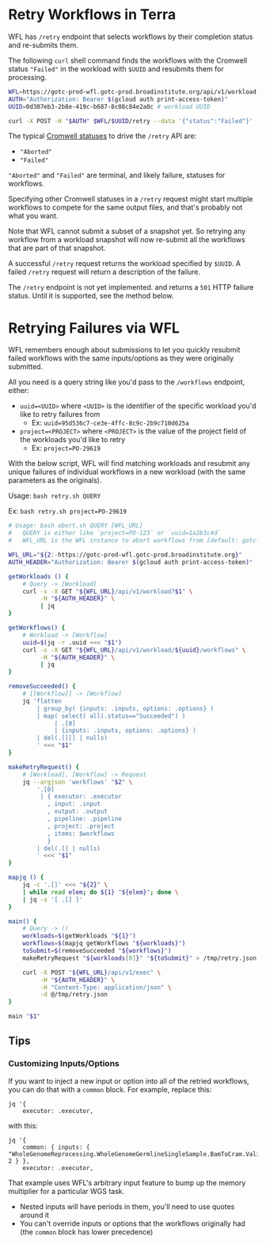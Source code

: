 # Retry Workflows in Terra

WFL has `/retry` endpoint
that selects workflows
by their completion status
and re-submits them.

The following `curl` shell command
finds the workflows
with the Cromwell status `"Failed"`
in the workload with `$UUID`
and resubmits them for processing.

```bash
WFL=https://gotc-prod-wfl.gotc-prod.broadinstitute.org/api/v1/workload
AUTH="Authorization: Bearer $(gcloud auth print-access-token)"
UUID=0d307eb3-2b8e-419c-b687-8c08c84e2a0c # workload UUID

curl -X POST -H "$AUTH" $WFL/$UUID/retry --data '{"status":"Failed"}' | jq
```

The typical
[Cromwell statuses](https://github.com/broadinstitute/wfl/blob/c30e77450926d25b085696b08a306775cd244ea1/api/src/wfl/service/cromwell.clj#L14)
to drive the `/retry` API are:
- `"Aborted"`
- `"Failed"`

`"Aborted"` and `"Failed"` are terminal,
and likely failure,
statuses for workflows.

Specifying other Cromwell statuses
in a `/retry` request
might start multiple workflows
to compete for the same output files,
and that's probably not what you want.

Note that WFL
cannot submit a subset of a snapshot yet.
So retrying any workflow
from a workload snapshot
will now re-submit all the workflows
that are part of that snapshot.

A successful `/retry` request
returns the workload
specified by `$UUID`.
A failed `/retry` request
will return a description
of the failure.

The `/retry` endpoint is not yet implemented.
and returns a `501` HTTP failure status.
Until it is supported,
see the method below.

# Retrying Failures via WFL

WFL remembers enough about submissions to let you quickly resubmit failed
workflows with the same inputs/options as they were originally submitted.

All you need is a query string like you'd pass to the `/workflows` endpoint,
either:

- `uuid=<UUID>` where `<UUID>` is the identifier of the specific workload you'd
like to retry failures from
    - Ex: `uuid=95d536c7-ce3e-4ffc-8c9c-2b9c710d625a`
- `project=<PROJECT>` where `<PROJECT>` is the value of the project field of the
workloads you'd like to retry
    - Ex: `project=PO-29619`

With the below script, WFL will find matching workloads and resubmit any unique
failures of individual workflows in a new workload (with the same parameters as
the originals).

Usage: `bash retry.sh QUERY`

Ex: `bash retry.sh project=PO-29619`

```bash
# Usage: bash abort.sh QUERY [WFL_URL]
#   QUERY is either like `project=PO-123` or `uuid=1a2b3c4d`
#   WFL_URL is the WFL instance to abort workflows from [default: gotc-prod]

WFL_URL="${2:-https://gotc-prod-wfl.gotc-prod.broadinstitute.org}"
AUTH_HEADER="Authorization: Bearer $(gcloud auth print-access-token)"

getWorkloads () {
    # Query -> [Workload]
    curl -s -X GET "${WFL_URL}/api/v1/workload?$1" \
         -H "${AUTH_HEADER}" \
         | jq
}

getWorkflows() {
    # Workload -> [Workflow]
    uuid=$(jq -r .uuid <<< "$1")
    curl -s -X GET "${WFL_URL}/api/v1/workload/${uuid}/workflows" \
         -H "${AUTH_HEADER}" \
         | jq
}

removeSucceeded() {
    # [[Workflow]] -> [Workflow]
    jq 'flatten
        | group_by( {inputs: .inputs, options: .options} )
        | map( select( all(.status=="Succeeded") )
             | .[0]
             | {inputs: .inputs, options: .options} )
        | del(.[][] | nulls)
        ' <<< "$1"
}

makeRetryRequest() {
    # [Workload], [Workflow] -> Request
    jq --argjson 'workflows' "$2" \
        '.[0]
         | { executor: .executor
           , input: .input
           , output: .output
           , pipeline: .pipeline
           , project: .project
           , items: $workflows
           }
        | del(.[] | nulls)
        ' <<< "$1"
}

mapjq () {
    jq -c '.[]' <<< "${2}" \
    | while read elem; do ${1} "${elem}"; done \
    | jq -s '[ .[] ]'
}

main() {
    # Query -> ()
    workloads=$(getWorkloads "${1}")
    workflows=$(mapjq getWorkflows "${workloads}")
    toSubmit=$(removeSucceeded "${workflows}")
    makeRetryRequest "${workloads[0]}" "${toSubmit}" > /tmp/retry.json

    curl -X POST "${WFL_URL}/api/v1/exec" \
         -H "${AUTH_HEADER}" \
         -H "Content-Type: application/json" \
         -d @/tmp/retry.json
}

main "$1"
```

## Tips

### Customizing Inputs/Options

If you want to inject a new input or option into all of the retried workflows,
you can do that with a `common` block. For example, replace this:

```
jq '{
    executor: .executor,
```

with this:

```
jq '{
    common: { inputs: { "WholeGenomeReprocessing.WholeGenomeGermlineSingleSample.BamToCram.ValidateCram.memory_multiplier": 2 } },
    executor: .executor,
```

That example uses WFL's arbitrary input feature to bump up the memory multiplier
for a particular WGS task.

- Nested inputs will have periods in them, you'll need to use quotes around it
- You can't override inputs or options that the workflows originally had (the
`common` block has lower precedence)

